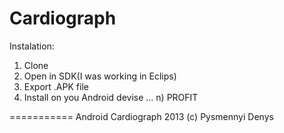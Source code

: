 Cardiograph
===========
Instalation:
1) Clone
2) Open in SDK(I was working in Eclips)
3) Export .APK file
4) Install on you Android devise
...
n) PROFIT

===========
Android Cardiograph
2013 (c) Pysmennyi Denys
